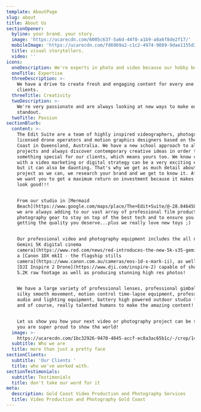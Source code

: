 ```yaml
---
template: AboutPage
slug: about
title: About Us
sectionOpener:
  byline: your brand. your story.
  image: 'https://ucarecdn.com/6005c637-5a6d-44f8-a1b9-a8a6f8de2f17/'
  mobileImage: 'https://ucarecdn.com/fd69b9a2-c1c2-4974-9089-9dae1155d295/'
  title: visual storytellers.
  video: ''
icons:
  oneDescription: We're experts in photo and video because our hobby became our livelihood.
  oneTitle: Expertise
  threeDescription: >-
    We have a drive to create fresh and engaging content for every one of our
    clients.
  threeTitle: Creativity
  twoDescription: >-
    We're very passionate and are always looking at new ways to make our work
    standout.
  twoTitle: Passion
sectionBlurb:
  content: >-
    The Edit Suite are a team of highly inspired videographers, photographers,
    licensed drone operators and motion graphics designers based on the Gold
    Coast in Queensland, Australia. We have a new school approach to all of our
    projects and always discover contemporary creative ideas in order to produce
    something special for our clients, which means yours too. We know coming up
    with a video marketing or digital strategy can be a very exciting experience
    but it can also be daunting. That's why we get as much detail about your
    project as we can, we research your brand and we get to know it. After all,
    we want you to get a maximum return on investment because it makes everyone
    look good!!!


    From our studio in [Mermaid
    Beach](https://www.google.com/maps/place/The+Edit+Suite/@-28.046458,153.43504,15z/data=!4m5!3m4!1s0x0:0xeda10e8c33766cf7!8m2!3d-28.046458!4d153.43504),
    we are always adding to our vast array of professional film production and
    photography gear to stay on top of the best tech and to ensure you are
    getting the quality you deserve...plus we really love new toys ;)


    Our professional video and photography equipment includes the all new [RED
    Gemini 5K digital cinema
    camera](https://www.red.com/news/red-introduces-the-new-5k-s35-gemini-sensor-for-red-epic-w)
    a [Canon 1DX mkII - the flagship stills
    camera](https://www.canon.com.au/cameras/eos-1d-x-mark-ii), as well as a
    [DJI Inspire 2 Drone](https://www.dji.com/inspire-2) capable of shooting
    5.2K raw footage as well as producing stunning high res photos!


    We have a large variety of professional lenses, professional gimbals for
    silky smooth movement, motion control time-lapse equipment, professional
    audio and lighting equipment, battery high powered outdoor studio flashes
    and of course, really talented humans to make the amazing content!


    Let us show you how your next video or photography project can be something
    you are super proud to show the world!
  image: >-
    https://ucarecdn.com/1bc32926-9470-4045-accf-ec8a3ac65b1c/-/crop/1480x992/20,268/-/preview/
  subtitle: Who we are
  title: more than just a pretty face
sectionClients:
  subtitle: 'Our Clients '
  title: who we've worked with.
sectionTestimonials:
  subtitle: Testimonials
  title: don't take our word for it
meta:
  description: Gold Coast Video Production and Photography Services
  title: Video Production and Photography Gold Coast
---
```


